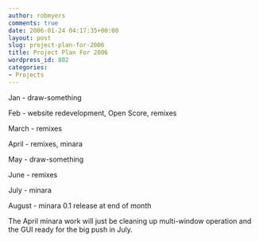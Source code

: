 ```yaml
---
author: robmyers
comments: true
date: 2006-01-24 04:17:35+00:00
layout: post
slug: project-plan-for-2006
title: Project Plan For 2006
wordpress_id: 802
categories:
- Projects
---
```


  
Jan - draw-something  
  
Feb - website redevelopment, Open Score, remixes  
  
March - remixes  
  
April - remixes, minara  
  
May - draw-something  
  
June - remixes  
  
July - minara  
  
August - minara 0.1 release at end of month  


  
The April minara work will just be cleaning up multi-window operation and the GUI ready for the big push in July.  


  


